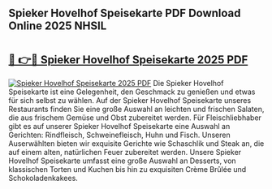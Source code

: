 ## Spieker Hovelhof Speisekarte PDF Download Online 2025 NHSIL

# <h2><a href="http://gcck5g3.nevu.top/?p=Spieker+Hovelhof+Speisekarte">🔗 👉🔴 Spieker Hovelhof Speisekarte 2025 PDF</a></h2>

[![Spieker Hovelhof Speisekarte 2025 PDF](https://i.imgur.com/dBaPXMq.png)](http://gcck5g3.nevu.top/?p=Spieker+Hovelhof+Speisekarte)
Die Spieker Hovelhof Speisekarte ist eine Gelegenheit, den Geschmack zu genießen und etwas für sich selbst zu wählen. Auf der Spieker Hovelhof Speisekarte unseres Restaurants finden Sie eine große Auswahl an leichten und frischen Salaten, die aus frischem Gemüse und Obst zubereitet werden. Für Fleischliebhaber gibt es auf unserer Spieker Hovelhof Speisekarte eine Auswahl an Gerichten: Rindfleisch, Schweinefleisch, Huhn und Fisch. Unseren Auserwählten bieten wir exquisite Gerichte wie Schaschlik und Steak an, die auf einem alten, natürlichen Feuer zubereitet werden. Unsere Spieker Hovelhof Speisekarte umfasst eine große Auswahl an Desserts, von klassischen Torten und Kuchen bis hin zu exquisiten Crème Brûlée und Schokoladenkakees.
